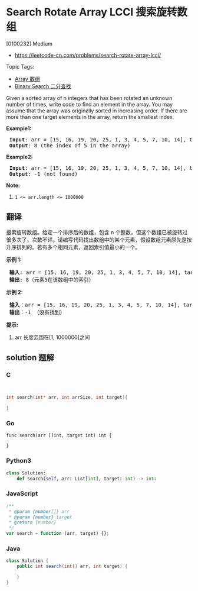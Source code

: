 # Search Rotate Array LCCI 搜索旋转数组

[0100232] Medium

- https://leetcode-cn.com/problems/search-rotate-array-lcci/

Topic Tags:

- [Array 数组](https://leetcode-cn.com/tag/array/)
- [Binary Search 二分查找](https://leetcode-cn.com/tag/binary-search/)

Given a sorted array of n integers that has been rotated an unknown number of times, write code to find an element in the array. You may assume that the array was originally sorted in increasing order. If there are more than one target elements in the array, return the smallest index.

**Example1:**

<pre><strong> Input</strong>: arr = [15, 16, 19, 20, 25, 1, 3, 4, 5, 7, 10, 14], target = 5
<strong> Output</strong>: 8 (the index of 5 in the array)
</pre>

**Example2:**

<pre><strong> Input</strong>: arr = [15, 16, 19, 20, 25, 1, 3, 4, 5, 7, 10, 14], target = 11
<strong> Output</strong>: -1 (not found)
</pre>

**Note:**

1.  `1 <= arr.length <= 1000000`

## 翻译

搜索旋转数组。给定一个排序后的数组，包含 n 个整数，但这个数组已被旋转过很多次了，次数不详。请编写代码找出数组中的某个元素，假设数组元素原先是按升序排列的。若有多个相同元素，返回索引值最小的一个。

**示例 1:**

<pre><strong> 输入</strong>: arr = [15, 16, 19, 20, 25, 1, 3, 4, 5, 7, 10, 14], target = 5
<strong> 输出</strong>: 8（元素5在该数组中的索引）
</pre>

**示例 2:**

<pre><strong> 输入</strong>：arr = [15, 16, 19, 20, 25, 1, 3, 4, 5, 7, 10, 14], target = 11
<strong> 输出</strong>：-1 （没有找到）
</pre>

**提示:**

1.  arr 长度范围在\[1, 1000000\]之间

## solution 题解

### C

```c


int search(int* arr, int arrSize, int target){

}


```

### Go

```golang
func search(arr []int, target int) int {

}
```

### Python3

```python
class Solution:
    def search(self, arr: List[int], target: int) -> int:
```

### JavaScript

```javascript
/**
 * @param {number[]} arr
 * @param {number} target
 * @return {number}
 */
var search = function (arr, target) {};
```

### Java

```java
class Solution {
    public int search(int[] arr, int target) {

    }
}
```
